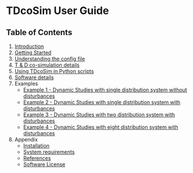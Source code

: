 # TDcoSim User Guide
## Table of Contents

1. [Introduction](user_guide_introduction.md)
3. [Getting Started](user_guide_getting_started.md)
4. [Understanding the config file](user_guide_understanding_config.md)
5. [T & D co-simulation details](user_guide_cosimulation_details.md)
6. [Using TDcoSim in Python scripts](user_guide_using_tdcosim.md)
8. [Software details](user_guide_software_details.md)
9. Examples
    * [Example 1 - Dynamic Studies with single distribution system without disturbances](Example_1_system_state_initialization_test.md)
    * [Example 2 - Dynamic Studies with single distribution system with disturbances](Example_2_test_of_DER_RT_and_trip.md)
    * [Example 3 - Dynamic Studies with two distribution system with disturbances](Example_3_test_of_DER_RT_and_trip.md)
    * [Example 4 - Dynamic Studies with eight distribution system with disturbances](Example_4_test_of_DER_RT_and_trip.md)
10. Appendix
    * [Installation](user_guide_installation.md)
    * [System requirements](user_guide_sys_requirements.md)
    * [References](user_guide_references.md)
    * [Software License](../LICENSE.md)
